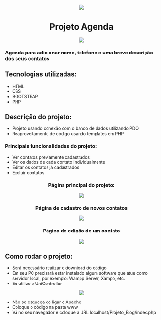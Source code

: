 <p align="center">
<img src="https://user-images.githubusercontent.com/70301882/227096354-6c7ec758-88e3-4e11-93a4-907d5f057593.png">
</p>

<h1 align="center">Projeto Agenda</h1>

<p align="center">
<img src="https://img.shields.io/static/v1?label=STATUS&message=FINALIZADO&color=GREEN&style=for-the-badge">
</p>

### Agenda para adicionar nome, telefone e uma breve descrição dos seus contatos

## Tecnologias utilizadas:

* HTML
* CSS
* BOOTSTRAP
* PHP

## Descrição do projeto:

* Projeto usando conexão com o banco de dados utilizando PDO
* Reaproveitamento de código usando templates em PHP

### Principais funcionalidades do projeto:

* Ver contatos previamente cadastrados
* Ver os dados de cada contato individualmente
* Editar os contatos já cadastrados
* Excluir contatos

<h3 align="center">Página principal do projeto:</h3>

<p align="center">
<img src="https://user-images.githubusercontent.com/70301882/227098274-baf45b07-d4e4-41ec-8178-a9c9fd7e722f.png">
</p>

<h3 align="center">Página de cadastro de novos contatos</h3>

<p align="center">
<img src="https://user-images.githubusercontent.com/70301882/227097728-37faa132-7cd6-416d-ac35-186e77f9be32.png">
</p>

<h3 align="center">Página de edição de um contato</h3>

<p align="center">
<img src="https://user-images.githubusercontent.com/70301882/227097948-17803c5d-8f9d-4363-9cce-e46c603246c9.png">
</p>

## Como rodar o projeto:

* Será necessário realizar o download do código
* Em seu PC precisará estar instalado algum software que atue como servidor local, por exemplo: Wampp Server, Xampp, etc.
* Eu utilizo o UniController

<p align="center">
<img src="https://user-images.githubusercontent.com/70301882/227094398-85c791d3-6ee6-49cc-9ca3-52578c7fc695.png">
</p>

* Não se esqueça de ligar o Apache
* Coloque o código na pasta www
* Vá no seu navegador e coloque a URL localhost/Projeto_Blog/index.php
